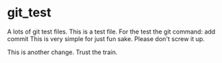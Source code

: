 # git_test
A lots of git test files.
This is a test file. 
For the test the git command: add commit
This is very simple for just fun sake.
Please don't screw it up.

This is another change.
Trust the train.
